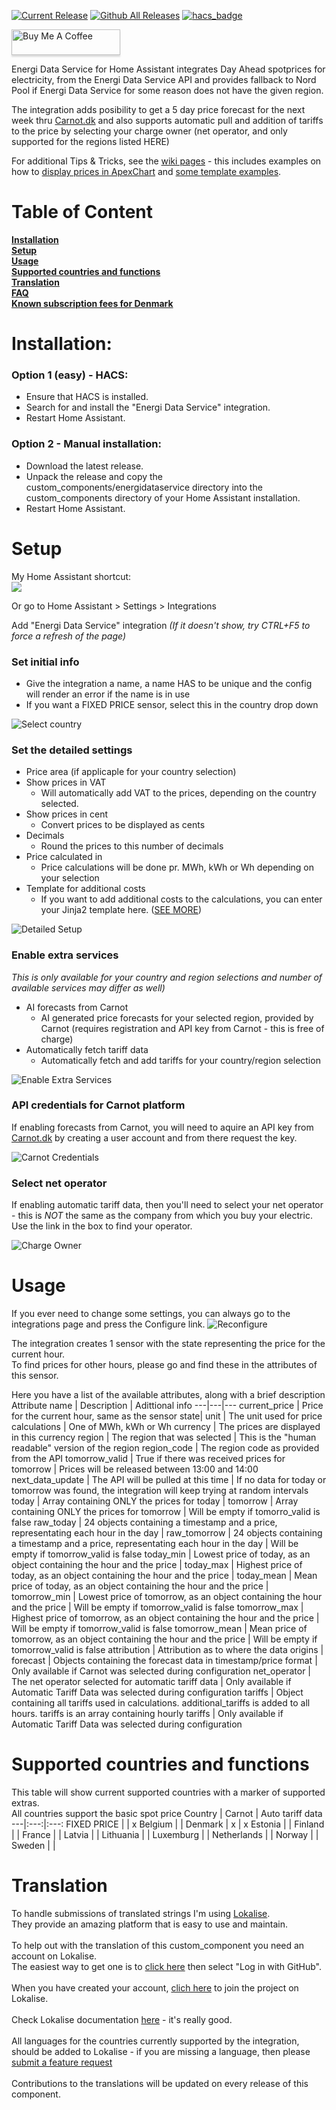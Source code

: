 [![Current Release](https://img.shields.io/github/release/mtrab/energidataservice/all.svg?style=plastic)](https://github.com/mtrab/energidataservice/releases) [![Github All Releases](https://img.shields.io/github/downloads/mtrab/energidataservice/total.svg?style=plastic)](https://github.com/mtrab/energidataservice/releases) [![hacs_badge](https://img.shields.io/badge/HACS-Default-41BDF5.svg?style=plastic)](https://github.com/hacs/integration)

<a href="https://www.buymeacoffee.com/mtrab" target="_blank"><img src="https://www.buymeacoffee.com/assets/img/custom_images/orange_img.png" alt="Buy Me A Coffee" style="height: 41px !important;width: 174px !important;box-shadow: 0px 3px 2px 0px rgba(190, 190, 190, 0.5) !important;-webkit-box-shadow: 0px 3px 2px 0px rgba(190, 190, 190, 0.5) !important;" ></a>

Energi Data Service for Home Assistant integrates Day Ahead spotprices for electricity, from the Energi Data Service API and provides fallback to Nord Pool if Energi Data Service for some reason does not have the given region.

The integration adds posibility to get a 5 day price forecast for the next week thru [Carnot.dk](https://carnot.dk) and also supports automatic pull and addition of tariffs to the price by selecting your charge owner (net operator, and only supported for the regions listed HERE)

For additional Tips & Tricks, see the [wiki pages](https://github.com/MTrab/energidataservice/wiki) - this includes examples on how to [display prices in ApexChart](https://github.com/MTrab/energidataservice/wiki/Displaying-prices-in-Apexchart-card) and [some template examples](https://github.com/MTrab/energidataservice/wiki/How-to-add-costs-of-subscription-and-delivery%3F).

# Table of Content

**[Installation](#installation)**<br/>
**[Setup](#setup)**<br/>
**[Usage](#usage)**<br/>
**[Supported countries and functions](#supported-countries-and-functions)**<br/>
**[Translation](#translation)**<br/>
**[FAQ](https://github.com/MTrab/energidataservice/wiki/FAQ)**<br/>
**[Known subscription fees for Denmark](https://github.com/MTrab/energidataservice/wiki/How-to-add-costs-of-subscription-and-delivery%3F#additional-costs-template-when-using-tariff-data)**<br/>

# Installation:

### Option 1 (easy) - HACS:

- Ensure that HACS is installed.
- Search for and install the "Energi Data Service" integration.
- Restart Home Assistant.

### Option 2 - Manual installation:

- Download the latest release.
- Unpack the release and copy the custom_components/energidataservice directory into the custom_components directory of your Home Assistant installation.
- Restart Home Assistant.

# Setup

My Home Assistant shortcut:<br/>
[![](https://my.home-assistant.io/badges/config_flow_start.svg)](https://my.home-assistant.io/redirect/config_flow_start/?domain=energidataservice)

Or go to Home Assistant > Settings > Integrations

Add "Energi Data Service" integration *(If it doesn't show, try CTRL+F5 to force a refresh of the page)*

### __Set initial info__
* Give the integration a name, a name HAS to be unique and the config will render an error if the name is in use
* If you want a FIXED PRICE sensor, select this in the country drop down

<img src="assets/Select%20Country.png" alt="Select country">

### __Set the detailed settings__
* Price area (if applicaple for your country selection)
* Show prices in VAT
  * Will automatically add VAT to the prices, depending on the country selected.
* Show prices in cent
  * Convert prices to be displayed as cents
* Decimals
  * Round the prices to this number of decimals
* Price calculated in
  * Price calculations will be done pr. MWh, kWh or Wh depending on your selection
* Template for additional costs
  * If you want to add additional costs to the calculations, you can enter your Jinja2 template here. ([SEE MORE](https://github.com/MTrab/energidataservice/wiki/How-to-add-costs-of-subscription-and-delivery%3F))

<img src="assets/Detailed%20Setup.png" alt="Detailed Setup">

### __Enable extra services__
_This is only available for your country and region selections and number of available services may differ as well)_
* AI forecasts from Carnot
  * AI generated price forecasts for your selected region, provided by Carnot (requires registration and API key from Carnot - this is free of charge)
* Automatically fetch tariff data
  * Automatically fetch and add tariffs for your country/region selection

<img src="assets/Extra%20Services.png" alt="Enable Extra Services">

### __API credentials for Carnot platform__
If enabling forecasts from Carnot, you will need to aquire an API key from [Carnot.dk](https://carnot.dk) by creating a user account and from there request the key.

<img src="assets/Carnot%20Credentials.png" alt="Carnot Credentials">

### __Select net operator__
If enabling automatic tariff data, then you'll need to select your net operator - this is _NOT_ the same as the company from which you buy your electric.<br/>
Use the link in the box to find your operator.

<img src="assets/Select%20Charge%20Owner.png" alt="Charge Owner">

# Usage

If you ever need to change some settings, you can always go to the integrations page and press the Configure link.
<img src="assets/Reconfigure.png" alt="Reconfigure">

The integration creates 1 sensor with the state representing the price for the current hour.<br/>
To find prices for other hours, please go and find these in the attributes of this sensor.

Here you have a list of the available attributes, along with a brief description
Attribute name | Description | Adittional info
---|---|---
current_price | Price for the current hour, same as the sensor state|
unit | The unit used for price calculations | One of MWh, kWh or Wh
currency | The prices are displayed in this currency
region | The region that was selected | This is the "human readable" version of the region
region_code | The region code as provided from the API
tomorrow_valid | True if there was received prices for tomorrow | Prices will be released between 13:00 and 14:00
next_data_update | The API will be pulled at this time | If no data for today or tomorrow was found, the integration will keep trying at random intervals
today | Array containing ONLY the prices for today |
tomorrow | Array containing ONLY the prices for tomorrow | Will be empty if tomorro_valid is false
raw_today | 24 objects containing a timestamp and a price, representating each hour in the day |
raw_tomorrow | 24 objects containing a timestamp and a price, representating each hour in the day | Will be empty if tomorrow_valid is false
today_min | Lowest price of today, as an object containing the hour and the price |
today_max | Highest price of today, as an object containing the hour and the price |
today_mean | Mean price of today, as an object containing the hour and the price |
tomorrow_min | Lowest price of tomorrow, as an object containing the hour and the price | Will be empty if tomorrow_valid is false
tomorrow_max | Highest price of tomorrow, as an object containing the hour and the price | Will be empty if tomorrow_valid is false
tomorrow_mean | Mean price of tomorrow, as an object containing the hour and the price | Will be empty if tomorrow_valid is false
attribution | Attribution as to where the data origins |
forecast | Objects containing the forecast data in timestamp/price format | Only available if Carnot was selected during configuration
net_operator | The net operator selected for automatic tariff data | Only available if Automatic Tariff Data was selected during configuration
tariffs | Object containing all tariffs used in calculations. additional_tariffs is added to all hours. tariffs is an array containing hourly tariffs | Only available if Automatic Tariff Data was selected during configuration

# Supported countries and functions

This table will show current supported countries with a marker of supported extras.<br/>
All countries support the basic spot price
Country | Carnot | Auto tariff data
---|:---:|:---:
FIXED PRICE | | x
Belgium | |
Denmark | x | x
Estonia | |
Finland | |
France | |
Latvia | |
Lithuania | |
Luxemburg | |
Netherlands | |
Norway | |
Sweden | |

# Translation

To handle submissions of translated strings I'm using [Lokalise](https://lokalise.com/).<br/>
They provide an amazing platform that is easy to use and maintain.<br/>
<br/>
To help out with the translation of this custom_component you need an account on Lokalise.<br/>
The easiest way to get one is to [click here](https://lokalise.com/login/) then select "Log in with GitHub".<br/>
<br/>
When you have created your account, [clich here](https://app.lokalise.com/public/6177700562fcdf14ea2483.26249049/) to join the project on Lokalise.<br/>
<br/>
Check Lokalise documentation [here](https://docs.lokalise.com/en/) - it's really good.<br/>
<br/>
All languages for the countries currently supported by the integration, should be added to Lokalise - if you are missing a language, then please [submit a feature request](https://github.com/MTrab/energidataservice/issues/new?assignees=&labels=feature+request&template=feature_request.md&title=%5BFR%5D%3A+%3Ctitle%3E)<br/>
<br/>
Contributions to the translations will be updated on every release of this component.
